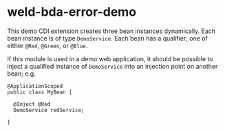 # weld-bda-error-demo

This demo CDI extension creates three bean instances dynamically. Each
bean instance is of type `DemoService`. Each bean has a qualifier; one of
either `@Red`, `@Green`, or `@Blue`.

If this module is used in a demo web application, it should be possible to
inject a qualified instance of `DemoService` into an injection point on another
bean; e.g.

```
@ApplicationScoped
public class MyBean {

  @Inject @Red
  DemoService redService;
  
}
```